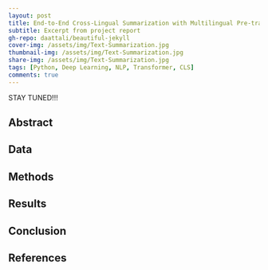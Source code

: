 ```yaml
---
layout: post
title: End-to-End Cross-Lingual Summarization with Multilingual Pre-training
subtitle: Excerpt from project report
gh-repo: daattali/beautiful-jekyll
cover-img: /assets/img/Text-Summarization.jpg
thumbnail-img: /assets/img/Text-Summarization.jpg
share-img: /assets/img/Text-Summarization.jpg
tags: [Python, Deep Learning, NLP, Transformer, CLS]
comments: true
---
```


STAY TUNED!!!

## Abstract


## Data


## Methods


## Results


## Conclusion


## References

